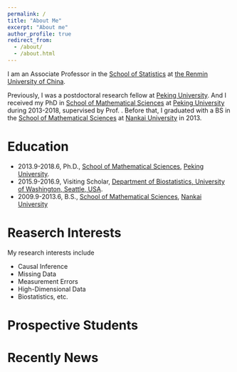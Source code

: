```yaml
---
permalink: /
title: "About Me"
excerpt: "About me"
author_profile: true
redirect_from: 
  - /about/
  - /about.html
---
```


I am an Associate Professor in the [School of Statistics](http://stat.ruc.edu.cn/index.html) at [the Renmin University of China](https://www.ruc.edu.cn). 

Previously, I was a postdoctoral research fellow at [Peking University](https://www.pku.edu.cn//). And I received my PhD in [School of Mathematical Sciences](https://www.math.pku.edu.cn) at [Peking University](https://www.pku.edu.cn//) during 2013-2018, supervised by Prof. . Before that, I graduated with a BS in the [School of Mathematical Sciences](https://math.nankai.edu.cn)  at [Nankai University](https://www.nankai.edu.cn) in 2013.

Education
======
* 2013.9-2018.6, Ph.D., [School of Mathematical Sciences](https://www.math.pku.edu.cn), [Peking University](https://www.pku.edu.cn//).
* 2015.9-2016.9, Visiting Scholar, [Department of Biostatistics, University of Washington, Seattle, USA](https://www.biostat.washington.edu).
* 2009.9-2013.6, B.S., [School of Mathematical Sciences](https://math.nankai.edu.cn), [Nankai University](https://www.nankai.edu.cn)


Reaserch Interests
======
My research interests include
* Causal Inference 
* Missing Data
* Measurement Errors
* High-Dimensional Data
* Biostatistics, etc.

Prospective Students
=====

Recently News
=====



